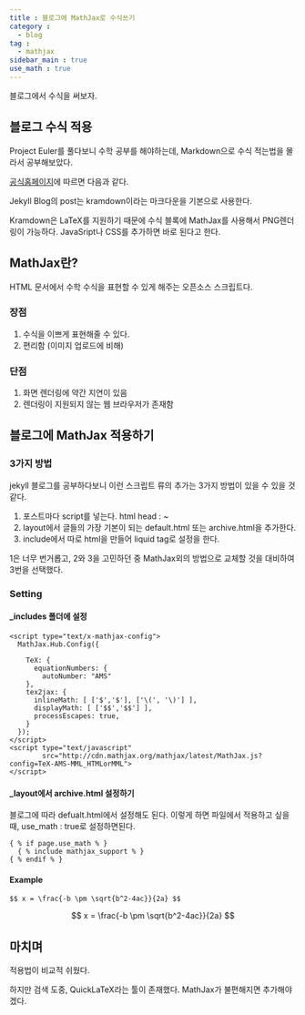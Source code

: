 ```yaml
---
title : 블로그에 MathJax로 수식쓰기
category :
  - blog
tag :
  - mathjax
sidebar_main : true
use_math : true
---
```


블로그에서 수식을 써보자.

## 블로그 수식 적용

Project Euler를 풀다보니 수학 공부를 해야하는데, Markdown으로 수식 적는법을 몰라서 공부해보았다.

[공식홈페이지](https://jekyllrb-ko.github.io/docs/extras/)에 따르면 다음과 같다.

Jekyll Blog의 post는 kramdown이라는 마크다운을 기본으로 사용한다.

Kramdown은 LaTeX를 지원하기 때문에 수식 블록에 MathJax를 사용해서 PNG렌더링이 가능하다. JavaSript나 CSS를 추가하면 바로 된다고 한다.

## MathJax란?

HTML 문서에서 수학 수식을 표현할 수 있게 해주는 오픈소스 스크립트다.

### 장점

1. 수식을 이쁘게 표현해줄 수 있다.
2. 편리함 (이미지 업로드에 비해)

### 단점

1. 화면 렌더링에 약간 지연이 있음
2. 렌더링이 지원되지 않는 웹 브라우저가 존재함

## 블로그에 MathJax 적용하기

### 3가지 방법

jekyll 블로그를 공부하다보니 이런 스크립트 류의 추가는 3가지 방법이 있을 수 있을 것 같다.

1. 포스트마다 script를 넣는다. html head : ~
2. layout에서 글들의 가장 기본이 되는 default.html 또는 archive.html을 추가한다.
3. include에서 따로 html을 만들어 liquid tag로 설정을 한다.

1은 너무 번거롭고, 2와 3을 고민하던 중 MathJax외의 방법으로 교체할 것을 대비하여 3번을 선택했다.

### Setting

#### _includes 폴더에 설정

```shell
<script type="text/x-mathjax-config">
  MathJax.Hub.Config({

    TeX: {
      equationNumbers: {
        autoNumber: "AMS"
    },
    tex2jax: {
      inlineMath: [ ['$','$'], ['\(', '\)'] ],
      displayMath: [ ['$$','$$'] ],
      processEscapes: true,
    }
  });
</script>
<script type="text/javascript"
        src="http://cdn.mathjax.org/mathjax/latest/MathJax.js?config=TeX-AMS-MML_HTMLorMML">
</script>
```

#### _layout에서 archive.html 설정하기

블로그에 따라 defualt.html에서 설정해도 된다.
이렇게 하면 파일에서 적용하고 싶을때, use_math : true로 설정하면된다.

```
{ % if page.use_math % }
  { % include mathjax_support % }
{ % endif % }
```

#### Example

```
$$ x = \frac{-b \pm \sqrt{b^2-4ac}}{2a} $$
```

$$ x = \frac{-b \pm \sqrt{b^2-4ac}}{2a} $$

## 마치며

적용법이 비교적 쉬웠다.

하지만 검색 도중, QuickLaTeX라는 툴이 존재했다.
MathJax가 불편해지면 추가해야겠다.
